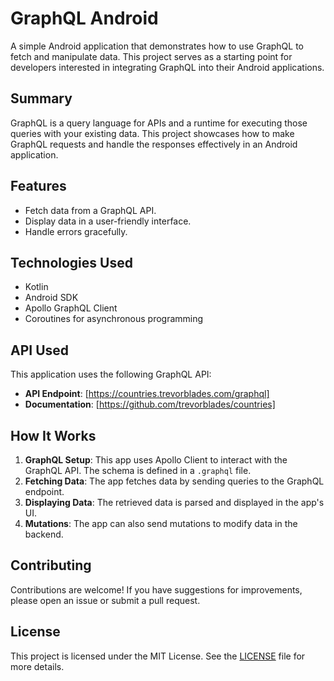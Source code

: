 # GraphQL Android

A simple Android application that demonstrates how to use GraphQL to fetch and manipulate data. This project serves as a starting point for developers interested in integrating GraphQL into their Android applications.

## Summary

GraphQL is a query language for APIs and a runtime for executing those queries with your existing data. This project showcases how to make GraphQL requests and handle the responses effectively in an Android application.

## Features

- Fetch data from a GraphQL API.
- Display data in a user-friendly interface.
- Handle errors gracefully.
  
## Technologies Used

- Kotlin
- Android SDK
- Apollo GraphQL Client
- Coroutines for asynchronous programming
  
## API Used

This application uses the following GraphQL API:
- **API Endpoint**: [https://countries.trevorblades.com/graphql]
- **Documentation**: [https://github.com/trevorblades/countries]

## How It Works

1. **GraphQL Setup**: This app uses Apollo Client to interact with the GraphQL API. The schema is defined in a `.graphql` file.
2. **Fetching Data**: The app fetches data by sending queries to the GraphQL endpoint.
3. **Displaying Data**: The retrieved data is parsed and displayed in the app's UI.
4. **Mutations**: The app can also send mutations to modify data in the backend.

## Contributing

Contributions are welcome! If you have suggestions for improvements, please open an issue or submit a pull request.

## License

This project is licensed under the MIT License. See the [LICENSE](LICENSE) file for more details.
